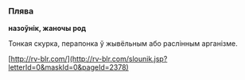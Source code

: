 ### Плява
**назоўнік, жаночы род**

Тонкая скурка, перапонка ў жывёльным або раслінным арганізме.

<a rel="author">[http://rv-blr.com/](http://rv-blr.com/slounik.jsp?letterId=0&maskId=0&pageId=2378)</a>
